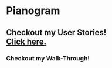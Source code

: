 # Pianogram

<h2>Checkout my User Stories!
<br>
<a href="pseudo.md">Click here.</a></h2>

<h3>Checkout my Walk-Through!
<br>
<a href="https://youtu.be/Bt3NWxpw9t4"></a></h3>
